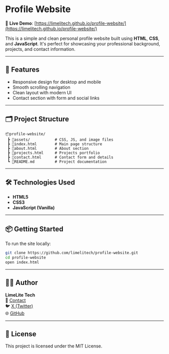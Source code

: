 # Profile Website

🚀 **Live Demo**: [https://limelitech.github.io/profile-website/](https://limelitech.github.io/profile-website/)

This is a simple and clean personal profile website built using **HTML**, **CSS**, and **JavaScript**. It's perfect for showcasing your professional background, projects, and contact information.

---

## 🌟 Features

- Responsive design for desktop and mobile
- Smooth scrolling navigation
- Clean layout with modern UI
- Contact section with form and social links

---

## 🗂️ Project Structure

```
📦profile-website/
 ┣ 📂assets/           # CSS, JS, and image files
 ┣ 📜index.html        # Main page structure
 ┣ 📜about.html        # About section
 ┣ 📜projects.html     # Projects portfolio
 ┣ 📜contact.html      # Contact form and details
 ┗ 📜README.md         # Project documentation
```

---

## 🛠️ Technologies Used

- **HTML5**
- **CSS3**
- **JavaScript (Vanilla)**

---

## 📦 Getting Started

To run the site locally:

```bash
git clone https://github.com/limelitech/profile-website.git
cd profile-website
open index.html
```

---

## 🙋‍♂️ Author

**LimeLite Tech**  
📧 [Contact](mailto:your.email@example.com)  
🐦 [X (Twitter)](https://x.com/limelitech)  
🌐 [GitHub](https://github.com/limelitech)

---

## 📄 License

This project is licensed under the MIT License.
